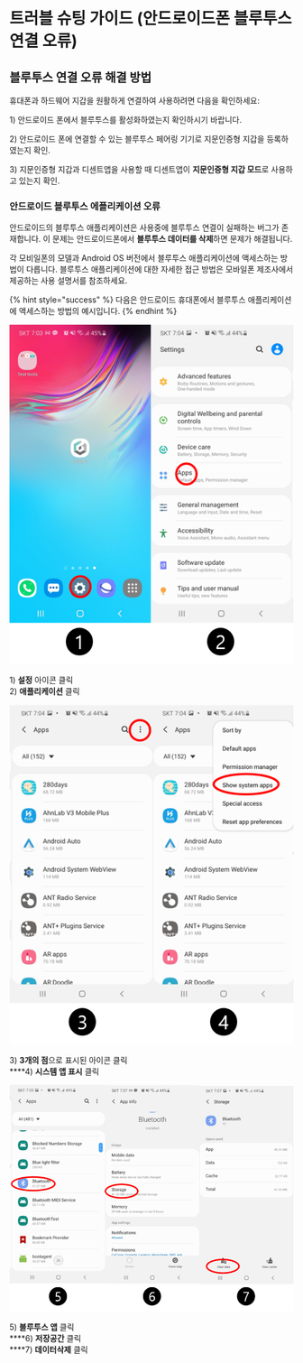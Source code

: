 # 트러블 슈팅 가이드 \(안드로이드폰 블루투스 연결 오류\)

## 블루투스 연결 오류 해결 방법

휴대폰과 하드웨어 지갑을 원활하게 연결하여 사용하려면 다음을 확인하세요:

1\) 안드로이드 폰에서 블루투스를 활성화하였는지 확인하시기 바랍니다.

2\) 안드로이드 폰에 연결할 수 있는 블루투스 페어링 기기로 지문인증형 지갑을 등록하였는지 확인. 

3\) 지문인증형 지갑과 디센트앱을 사용할 때 디센트앱이 **지문인증형 지갑 모드**로 사용하고 있는지 확인.

### 안드로이드 블루투스 에플리케이션 오류

안드로이드의 블루투스 애플리케이션은 사용중에 블루투스 연결이 실패하는 버그가 존재합니다. 이 문제는 안드로이드폰에서 **블루투스 데이터를 삭제**하면 문제가 해결됩니다. 

각 모비일폰의 모델과 Android OS 버전에서 블루투스 애플리케이션에 액세스하는 방법이 다릅니다. 블루투스 애플리케이션에 대한 자세한 접근 방법은 모바일폰 제조사에서 제공하는 사용 설명서를 참조하세요. 

{% hint style="success" %}
다음은 안드로이드 휴대폰에서 블루투스 애플리케이션에 액세스하는 방법의 예시입니다.
{% endhint %}

![](../../.gitbook/assets/3%20%289%29.png)

1\) **설정** 아이콘 클릭  
2\) **애플리케이션** 클릭

![](../../.gitbook/assets/4%20%286%29.png)

3\) **3개의 점**으로 표시된 아이콘 클릭  
****4\) **시스템 앱 표시** 클릭

![](../../.gitbook/assets/5%20%284%29.png)

5\) **블루투스 앱** 클릭  
****6\) **저장공간** 클릭  
****7\) **데이터삭제** 클릭

